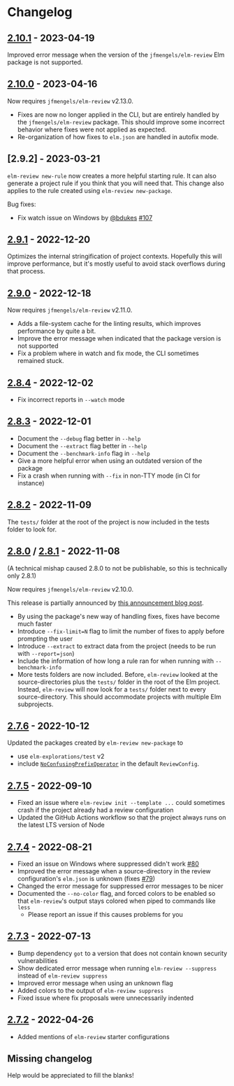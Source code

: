 # Changelog

## [2.10.1] - 2023-04-19

Improved error message when the version of the `jfmengels/elm-review` Elm package is not supported. 

## [2.10.0] - 2023-04-16

Now requires `jfmengels/elm-review` v2.13.0.

- Fixes are now no longer applied in the CLI, but are entirely handled by the `jfmengels/elm-review` package.
This should improve some incorrect behavior where fixes were not applied as expected.
- Re-organization of how fixes to `elm.json` are handled in autofix mode.

## [2.9.2] - 2023-03-21

`elm-review new-rule` now creates a more helpful starting rule. It can also generate a project rule if you think that
you will need that. This change also applies to the rule created using `elm-review new-package`.

Bug fixes:
- Fix watch issue on Windows by [@bdukes](https://github.com/bdukes) [#107]


## [2.9.1] - 2022-12-20

Optimizes the internal stringification of project contexts. Hopefully this will improve performance, but it's mostly useful to avoid stack overflows during that process.

## [2.9.0] - 2022-12-18

Now requires `jfmengels/elm-review` v2.11.0.

- Adds a file-system cache for the linting results, which improves performance by quite a bit.
- Improve the error message when indicated that the package version is not supported
- Fix a problem where in watch and fix mode, the CLI sometimes remained stuck. 

## [2.8.4] - 2022-12-02

- Fix incorrect reports in `--watch` mode

## [2.8.3] - 2022-12-01

- Document the `--debug` flag better in `--help`
- Document the `--extract` flag better in `--help`
- Document the `--benchmark-info` flag in `--help`
- Give a more helpful error when using an outdated version of the package
- Fix a crash when running with `--fix` in non-TTY mode (in CI for instance)

## [2.8.2] - 2022-11-09

The `tests/` folder at the root of the project is now included in the tests folder to look for.

## [2.8.0] / [2.8.1] - 2022-11-08

(A technical mishap caused 2.8.0 to not be publishable, so this is technically only 2.8.1)

Now requires `jfmengels/elm-review` v2.10.0.

This release is partially announced by [this announcement blog post](https://jfmengels.net/much-faster-fixes/).

- By using the package's new way of handling fixes, fixes have become much faster
- Introduce `--fix-limit=N` flag to limit the number of fixes to apply before prompting the user
- Introduce `--extract` to extract data from the project (needs to be run with `--report=json`)
- Include the information of how long a rule ran for when running with `--benchmark-info`
- More tests folders are now included. Before, `elm-review` looked at the source-directories plus the `tests/` folder in the root of the Elm project.
Instead, `elm-review` will now look for a `tests/` folder next to every source-directory. This should accommodate projects with multiple Elm subprojects.

## [2.7.6] - 2022-10-12

Updated the packages created by `elm-review new-package` to
- use `elm-explorations/test` v2
- include [`NoConfusingPrefixOperator`](https://package.elm-lang.org/packages/jfmengels/elm-review-common/latest/NoConfusingPrefixOperator) in the default `ReviewConfig`. 

## [2.7.5] - 2022-09-10

- Fixed an issue where `elm-review init --template ...` could sometimes crash if the project already had a review configuration
- Updated the GitHub Actions workflow so that the project always runs on the latest LTS version of Node

## [2.7.4] - 2022-08-21

- Fixed an issue on Windows where suppressed didn't work [#80]
- Improved the error message when a source-directory in the review configuration's `elm.json` is unknown (fixes [#79])
- Changed the error message for suppressed error messages to be nicer
- Documented the `--no-color` flag, and forced colors to be enabled so that `elm-review`'s output stays colored when piped to commands like `less`
  - Please report an issue if this causes problems for you

## [2.7.3] - 2022-07-13

- Bump dependency `got` to a version that does not contain known security vulnerabilities
- Show dedicated error message when running `elm-review --suppress` instead of `elm-review suppress`
- Improved error message when using an unknown flag
- Added colors to the output of `elm-review suppress`
- Fixed issue where fix proposals were unnecessarily indented


## [2.7.2] - 2022-04-26

- Added mentions of `elm-review` starter configurations


## Missing changelog

Help would be appreciated to fill the blanks!

[2.10.1]: https://github.com/jfmengels/node-elm-review/releases/tag/2.10.1
[2.10.0]: https://github.com/jfmengels/node-elm-review/releases/tag/2.10.0
[2.9.1]: https://github.com/jfmengels/node-elm-review/releases/tag/2.9.1
[2.9.0]: https://github.com/jfmengels/node-elm-review/releases/tag/2.9.0
[2.8.4]: https://github.com/jfmengels/node-elm-review/releases/tag/2.8.4
[2.8.3]: https://github.com/jfmengels/node-elm-review/releases/tag/2.8.3
[2.8.2]: https://github.com/jfmengels/node-elm-review/releases/tag/2.8.2
[2.8.1]: https://github.com/jfmengels/node-elm-review/releases/tag/2.8.1
[2.8.0]: https://github.com/jfmengels/node-elm-review/releases/tag/2.8.0
[2.7.6]: https://github.com/jfmengels/node-elm-review/releases/tag/2.7.6
[2.7.5]: https://github.com/jfmengels/node-elm-review/releases/tag/2.7.5
[2.7.4]: https://github.com/jfmengels/node-elm-review/releases/tag/2.7.4
[2.7.3]: https://github.com/jfmengels/node-elm-review/releases/tag/2.7.3
[2.7.2]: https://github.com/jfmengels/node-elm-review/releases/tag/2.7.2

[#107]: https://github.com/jfmengels/node-elm-review/pull/107
[#80]: https://github.com/jfmengels/node-elm-review/pull/80
[#79]: https://github.com/jfmengels/node-elm-review/issue/79

[9bdc37b98c5e29f00e9485cf78bce0a3ff715761]: https://github.com/jfmengels/node-elm-review/commit/9bdc37b98c5e29f00e9485cf78bce0a3ff715761
